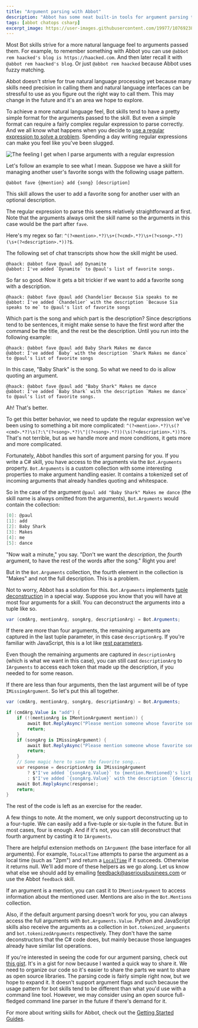 ```yaml
---
title: "Argument parsing with Abbot"
description: "Abbot has some neat built-in tools for argument parsing that make use of C# tuple deconstruction for fun and profit."
tags: [abbot chatops csharp]
excerpt_image: https://user-images.githubusercontent.com/19977/107692389-92799080-6c61-11eb-9710-c75811b528ee.jpg
---
```


Most Bot skills strive for a more natural language feel to arguments passed them. For example, to remember something with Abbot you can use `@abbot rem haacked's blog is https://haacked.com`. And then later recall it with `@abbot rem haacked's blog`. Or just `@abbot rem haacked` because Abbot uses fuzzy matching.

Abbot doesn't strive for true natural language processing yet because many skills need precision in calling them and natural language interfaces can be stressful to use as you figure out the right way to call them. This may change in the future and it's an area we hope to explore.

To achieve a more natural language feel, Bot skills tend to have a pretty simple format for the arguments passed to the skill. But even a simple format can require a fairly complex regular expression to parse correctly. And we all know what happens when you decide to [use a regular expression to solve a problem](http://regex.info/blog/2006-09-15/247). Spending a day writing regular expressions can make you feel like you've been slugged.

![The feeling I get when I parse arguments with a regular expression](https://user-images.githubusercontent.com/19977/107692389-92799080-6c61-11eb-9710-c75811b528ee.jpg)

Let's follow an example to see what I mean. Suppose we have a skill for managing another user's favorite songs with the following usage pattern.

```
@abbot fave {@mention} add {song} [description]
```

This skill allows the user to add a favorite song for another user with an optional description.

The regular expression to parse this seems relatively straightforward at first. Note that the arguments always omit the skill name so the arguments in this case would be the part after `fave`.

Here's my regex so far: `^(?<mention>.*?)\s+(?<cmd>.*?)\s+(?<song>.*?)(\s+(?<description>.*))?$`.

The following set of chat transcripts show how the skill might be used.

```
@haack: @abbot fave @paul add Dynamite
@abbot: I've added `Dynamite` to @paul's list of favorite songs.
```

So far so good. Now it gets a bit trickier if we want to add a favorite song with a description.

```
@haack: @abbot fave @paul add Chandelier Because Sia speaks to me
@abbot: I've added `Chandelier` with the description `Because Sia speaks to me` to @paul's list of favorite songs
```

Which part is the song and which part is the description? Since descriptions tend to be sentences, it might make sense to have the first word after the command be the title, and the rest be the description. Until you run into the following example:

```
@haack: @abbot fave @paul add Baby Shark Makes me dance
@abbot: I've added `Baby` with the description `Shark Makes me dance` to @paul's list of favorite songs
```

In this case, "Baby Shark" is the song. So what we need to do is allow quoting an argument.

```
@haack: @abbot fave @paul add "Baby Shark" Makes me dance
@abbot: I've added `Baby Shark` with the description `Makes me dance` to @paul's list of favorite songs.
```

Ah! That's better.

To get this better behavior, we need to update the regular expression we've been using to something a bit more complicated: `^(?<mention>.*?)\s(?<cmd>.*?)\s(?:\"(?<song>.*?)\"|(?<song>.*?))(\s(?<description>.*))?$`. That's not terrible, but as we handle more and more conditions, it gets more and more complicated.

Fortunately, Abbot handles this sort of argument parsing for you. If you write a C# skill, you have access to the arguments via the `Bot.Arguments` property. `Bot.Arguments` is a custom collection with some interesting properties to make argument handling easier. It contains a tokenized set of incoming arguments that already handles quoting and whitespace.

So in the case of the argument `@paul add "Baby Shark" Makes me dance` (the skill name is always omitted from the arguments), `Bot.Arguments` would contain the collection:

```csharp
[0]: @paul
[1]: add
[2]: Baby Shark
[3]: Makes
[4]: me
[5]: dance
```

"Now wait a minute," you say. "Don't we want the _description_, the _fourth_ argument, to have the rest of the words after the song." Right you are!

But in the `Bot.Arguments` collection, the fourth element in the collection is "Makes" and not the full description. This is a problem.

Not to worry, Abbot has a solution for this. `Bot.Arguments` implements [tuple deconstruction](https://docs.microsoft.com/en-us/dotnet/csharp/deconstruct) in a special way. Suppose you know that you will have at most four arguments for a skill. You can deconstruct the arguments into a tuple like so.

```csharp
var (cmdArg, mentionArg, songArg, descriptionArg) = Bot.Arguments;
```

If there are more than four arguments, the remaining arguments are captured in the last tuple parameter, in this case `descriptionArg`. If you're familiar with JavaScript, this is a lot like [rest parameters](https://developer.mozilla.org/en-US/docs/Web/JavaScript/Reference/Functions/rest_parameters).

Even though the remaining arguments are captured in `descriptionArg` (which is what we want in this case), you can still cast `descriptionArg` to `IArguments` to access each token that made up the description, if you needed to for some reason.

If there are less than four arguments, then the last argument will be of type `IMissingArgument`. So let's put this all together.

```csharp
var (cmdArg, mentionArg, songArg, descriptionArg) = Bot.Arguments;

if (cmdArg.Value is "add") {
    if (!(mentionArg is IMentionArgument mention)) {
        await Bot.ReplyAsync("Please mention someone whose favorite song this is.");
        return;
    }
    if (songArg is IMissingArgument) {
        await Bot.ReplyAsync("Please mention someone whose favorite song this is.");
        return;
    }
    // Some magic here to save the favorite song...
    var response = descriptionArg is IMissingArgument
        ? $"I've added `{songArg.Value}` to {mention.Mentioned}'s list of favorite songs."
        : $"I've added `{songArg.Value}` with the description `{descriptionArg.Value}` to {mention.Mentioned}'s list of favorite songs.";
    await Bot.ReplyAsync(response);
    return;
}
```

The rest of the code is left as an exercise for the reader.

A few things to note. At the moment, we only support deconstructing up to a four-tuple. We can easily add a five-tuple or six-tuple in the future. But in most cases, four is enough. And if it's not, you can still deconstruct that fourth argument by casting it to `IArguments`.

There are helpful extension methods on `IArgument` (the base interface for all arguments). For example, `ToLocalTime` attempts to parse the argument as a local time (such as "2pm") and return a [`LocalTime`](https://nodatime.org/2.2.x/api/NodaTime.LocalTime.html) if it succeeds. Otherwise it returns null. We'll add more of these helpers as we go along. Let us know what else we should add by emailing [feedback@aseriousbusinees.com](mailto:feedback@aseriousbusiness.com) or use the Abbot `feedback` skill.

If an argument is a mention, you can cast it to `IMentionArgument` to access information about the mentioned user. Mentions are also in the `Bot.Mentions` collection.

Also, if the default argument parsing doesn't work for you, you can always access the full arguments with `Bot.Arguments.Value`. Python and JavaScript skills also receive the arguments as a collection in `bot.tokenized_arguments` and `bot.tokenizedArguments` respectively. They don't have the same deconstructors that the C# code does, but mainly because those languages already have similar list operations.

If you're interested in seeing the code for our argument parsing, check out [this gist](https://gist.github.com/haacked/adbdc12fc6c8ea21d639deb3763fdd98). It's in a gist for now because I wanted a quick way to share it. We need to organize our code so it's easier to share the parts we want to share as open source libraries. The parsing code is fairly simple right now, but we hope to expand it. It doesn't support argument flags and such because the usage pattern for bot skills tend to be different than what you'd use with a command line tool. However, we may consider using an open source full-fledged command line parser in the future if there's demand for it.

For more about writing skills for Abbot, check out the [Getting Started Guides](https://ab.bot/help/guides/).
